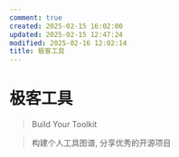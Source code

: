 ```yaml
---
comment: true
created: 2025-02-15 16:02:00
updated: 2025-02-15 12:47:24
modified: 2025-02-16 12:02:14
title: 极客工具
---
```


# 极客工具

> Build Your Toolkit

> 构建个人工具图谱, 分享优秀的开源项目
